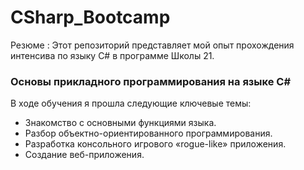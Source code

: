 # CSharp_Bootcamp
Резюме : Этот репозиторий представляет мой опыт прохождения интенсива по языку C# в программе Школы 21.

### Основы прикладного программирования на языке C#

В ходе обучения я прошла следующие ключевые темы:
- Знакомство с основными функциями языка. 
- Разбор объектно-ориентированного программирования. 
- Разработка консольного игрового «rogue-like» приложения. 
- Создание веб-приложения.
